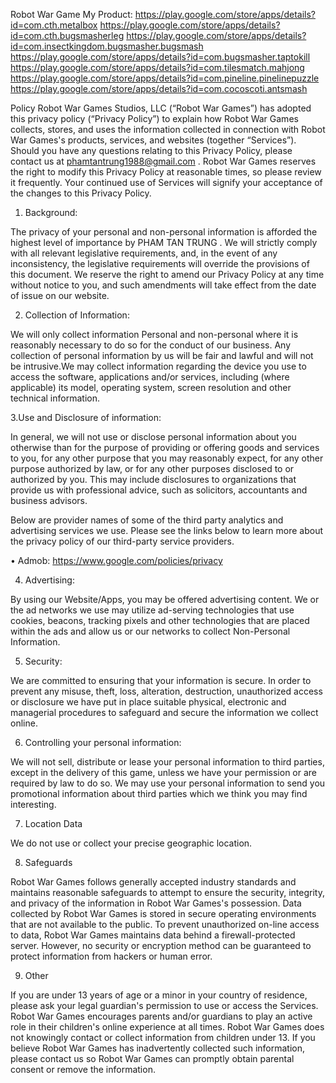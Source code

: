 Robot War Game
My Product:
https://play.google.com/store/apps/details?id=com.cth.metalbox
https://play.google.com/store/apps/details?id=com.cth.bugsmasherleg
https://play.google.com/store/apps/details?id=com.insectkingdom.bugsmasher.bugsmash
https://play.google.com/store/apps/details?id=com.bugsmasher.taptokill
https://play.google.com/store/apps/details?id=com.tilesmatch.mahjong
https://play.google.com/store/apps/details?id=com.pineline.pinelinepuzzle
https://play.google.com/store/apps/details?id=com.cocoscoti.antsmash

Policy
Robot War Games Studios, LLC (“Robot War Games”) has adopted this privacy policy (“Privacy Policy”) to explain how Robot War Games collects, stores, and uses the information collected in connection with Robot War Games's products, services, and websites (together “Services”).
Should you have any questions relating to this Privacy Policy, please contact us at  phamtantrung1988@gmail.com .
Robot War Games reserves the right to modify this Privacy Policy at reasonable times, so please review it frequently. Your continued use of Services will signify your acceptance of the changes to this Privacy Policy.

1. Background:

The privacy of your personal and non-personal information is afforded the highest level of importance by PHAM TAN TRUNG  .
We will strictly comply with all relevant legislative requirements, and, in the event of any inconsistency, the legislative requirements will override the provisions of this document.
We reserve the right to amend our Privacy Policy at any time without notice to you, and such amendments will take effect from the date of issue on our website.

2. Collection of Information:

We will only collect information Personal and non-personal where it is reasonably necessary to do so for the conduct of our business. Any collection of personal information by us will be fair and lawful and will not be intrusive.We may collect information regarding the device you use to access the software, applications and/or services, including (where applicable) its model, operating system, screen resolution and other technical information.

3.Use and Disclosure of information:

In general, we will not use or disclose personal information about you otherwise than for the purpose of providing or offering goods and services to you, for any other purpose that you may reasonably expect, for any other purpose authorized by law, or for any other purposes disclosed to or authorized by you. This may include disclosures to organizations that provide us with professional advice, such as solicitors, accountants and business advisors.

Below are provider names of some of the third party analytics and advertising services we use. Please see the links below to learn more about the privacy policy of our third-party service providers.

• Admob: https://www.google.com/policies/privacy

4. Advertising:

By using our Website/Apps, you may be offered advertising content. We or the ad networks we use may utilize ad-serving technologies that use cookies, beacons, tracking pixels and other technologies that are placed within the ads and allow us or our networks to collect Non-Personal Information.

5. Security:

We are committed to ensuring that your information is secure. In order to prevent any misuse, theft, loss, alteration, destruction, unauthorized access or disclosure we have put in place suitable physical, electronic and managerial procedures to safeguard and secure the information we collect online.

6. Controlling your personal information:

We will not sell, distribute or lease your personal information to third parties, except in the delivery of this game, unless we have your permission or are required by law to do so. We may use your personal information to send you promotional information about third parties which we think you may find interesting.

7. Location Data

We do not use or collect your precise geographic location.

8. Safeguards

Robot War Games follows generally accepted industry standards and maintains reasonable safeguards to attempt to ensure the security, integrity, and privacy of the information in Robot War Games's possession. Data collected by Robot War Games is stored in secure operating environments that are not available to the public. To prevent unauthorized on-line access to data, Robot War Games maintains data behind a firewall-protected server. However, no security or encryption method can be guaranteed to protect information from hackers or human error.

9. Other

If you are under 13 years of age or a minor in your country of residence, please ask your legal guardian's permission to use or access the Services. Robot War Games encourages parents and/or guardians to play an active role in their children's online experience at all times. Robot War Games does not knowingly contact or collect information from children under 13. If you believe Robot War Games has inadvertently collected such information, please contact us so Robot War Games can promptly obtain parental consent or remove the information.
